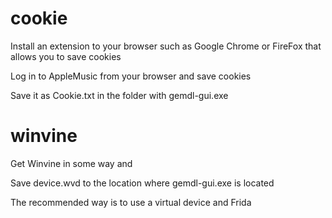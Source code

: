 # cookie
Install an extension to your browser such as Google Chrome or FireFox that allows you to save cookies

Log in to AppleMusic from your browser and save cookies

Save it as Cookie.txt in the folder with gemdl-gui.exe

# winvine

Get Winvine in some way and

Save device.wvd to the location where gemdl-gui.exe is located

The recommended way is to use a virtual device and Frida
